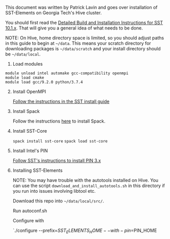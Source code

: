 This document was written by Patrick Lavin and goes over installation of SST-Elements on Georgia Tech's Hive cluster.

You should first read the [Detailed Build and Installation Instructions for SST 10.1.x](http://sst-simulator.org/SSTPages/SSTBuildAndInstall10dot1dot0SeriesDetailedBuildInstructions/). That will give you a general idea of what needs to be done.

NOTE: On Hive, home directory space is limited, so you should adjust paths in this guide to begin at `~/data`. This means your scratch directory for downloading packages is `~/data/scratch` and your install directory should be `~/data/local`.

1. Load modules

```
module unload intel automake gcc-compatibility openmpi
module load cmake
module load gcc/9.2.0 python/3.7.4
```

2. Install OpenMPI

    [Follow the instructions in the SST install guide](http://sst-simulator.org/SSTPages/SSTBuildAndInstall10dot1dot0SeriesDetailedBuildInstructions/#openmpi-403-strongly-recommended)

3. Install Spack

    Follow the instructions [here](https://spack.io/about/) to install Spack.

4. Install SST-Core

    `spack install sst-core`
    `spack load sst-core`

5. Install Intel's PIN

    [Follow SST's instructions to install PIN 3.x](http://sst-simulator.org/SSTPages/SSTBuildAndInstall10dot1dot0SeriesAdditionalExternalComponents/#intel-pin-tool-313-98189)

5. Installing SST-Elements

    NOTE: You may have trouble with the autotools installed on Hive. You can use the script `download_and_install_autotools.sh` in this directory if you run into issues involving libtool etc.


    Download this repo into `~/data/local/src/`.

    Run autoconf.sh

    Configure with

    `./configure --prefix=$SST_ELEMENTS_HOME --with-pin=$PIN_HOME


